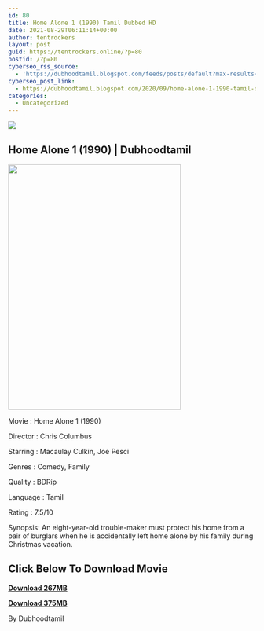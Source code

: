 ```yaml
---
id: 80
title: Home Alone 1 (1990) Tamil Dubbed HD
date: 2021-08-29T06:11:14+00:00
author: tentrockers
layout: post
guid: https://tentrockers.online/?p=80
postid: /?p=80
cyberseo_rss_source:
  - 'https://dubhoodtamil.blogspot.com/feeds/posts/default?max-results=150&start-index=151'
cyberseo_post_link:
  - https://dubhoodtamil.blogspot.com/2020/09/home-alone-1-1990-tamil-dubbed-hd.html
categories:
  - Uncategorized
---
```

<div class="media_block">
  <img src="https://1.bp.blogspot.com/-CDeAPDCiX20/X1TJ2w9qYUI/AAAAAAAACXE/-b--_ilK3zcMRGUIcGivNGSo7AIubt2JgCNcBGAsYHQ/s72-w351-h500-c/home-alone-4-poster.jpg" class="media_thumbnail" />
</div>

## Home Alone 1 (1990) | Dubhoodtamil

<div class="separator">
  <a href="https://1.bp.blogspot.com/-CDeAPDCiX20/X1TJ2w9qYUI/AAAAAAAACXE/-b--_ilK3zcMRGUIcGivNGSo7AIubt2JgCNcBGAsYHQ/s2048/home-alone-4-poster.jpg" imageanchor="1"><img loading="lazy" border="0" data-original-height="2048" data-original-width="1447" height="500" src="https://1.bp.blogspot.com/-CDeAPDCiX20/X1TJ2w9qYUI/AAAAAAAACXE/-b--_ilK3zcMRGUIcGivNGSo7AIubt2JgCNcBGAsYHQ/w351-h500/home-alone-4-poster.jpg" width="351" /></a>
</div>

Movie	<span></span>:	<span></span>Home Alone 1 (1990)&nbsp;

Director	<span></span>:	<span></span>Chris Columbus&nbsp;

Starring	<span></span>:	<span></span>Macaulay Culkin, Joe Pesci&nbsp;

Genres	<span></span>:	<span></span>Comedy, Family&nbsp;

Quality	<span></span>:	<span></span>BDRip&nbsp;

Language	<span></span>:	<span></span>Tamil&nbsp;

Rating	<span></span>:	<span></span>7.5/10

Synopsis: An eight-year-old trouble-maker must protect his home from a pair of burglars when he is accidentally left home alone by his family during Christmas vacation.

## <span><b>Click Below To Download Movie</b></span>

<span><b><a href="https://oncehelp.com/home-alone-1" target="_blank" rel="noopener">Download 267MB</a></b></span>

<span><b><a href="https://oncehelp.com/home-alone-2" target="_blank" rel="noopener">Download 375MB</a></b></span>

By Dubhoodtamil